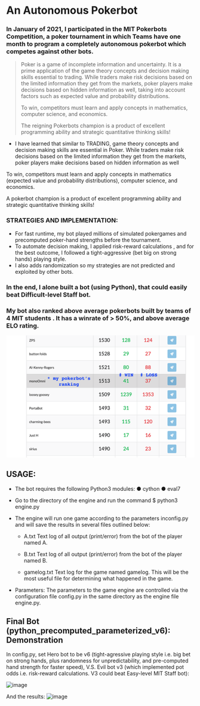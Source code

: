 # An Autonomous Pokerbot
### In January of 2021, I participated in the MIT Pokerbots Competition, a poker tournament in which Teams have one month to program a completely autonomous pokerbot which competes against other bots.

> Poker is a game of incomplete information and uncertainty. It is a prime application of the game theory concepts and decision making skills essential to trading. While traders make risk decisions based on the limited information they get from the markets, poker players make decisions based on hidden information as well, taking into account factors such as expected value and probability distributions.
> 
> To win, competitors must learn and apply concepts in mathematics, computer science, and economics.
> 
> The reigning Pokerbots champion is a product of excellent programming ability and strategic quantitative thinking skills!

* I have learned that similar to TRADING, game theory concepts and decision making skills are essential in Poker. While traders make risk decisions based on the limited information they get from the markets, poker players make decisions based on hidden information as well

To win, competitors must learn and apply concepts in mathematics (expected value and probability distributions), computer science, and economics.

A pokerbot champion is a product of excellent programming ability and strategic quantitative thinking skills!

### STRATEGIES AND IMPLEMENTATION: 
* For fast runtime, my bot played millions of simulated pokergames and precomputed poker-hand strengths before the tournament.
* To automate decision making, I applied risk-reward calculations , and for the best outcome, I followed a tight-aggressive (bet big on strong hands) playing style. 
* I also adds randomization so my strategies are not predicted and exploited by other bots.
### In the end, I alone built a bot (using Python), that could easily beat Difficult-level Staff bot.
### My bot also ranked above average pokerbots built by teams of 4 MIT students . It has a winrate of > 50%, and above average ELO rating.

![win loss](winloss.png?raw=true)


## USAGE:

- The bot requires the following Python3 modules: ● cython ● eval7

- Go to the directory of the engine and run the command ​$ python3 engine.py

- The engine will run one game according to the parameters in ​config.py and will save the results in several files outlined below:

  + A.txt Text log of all output (print/error) from the bot of the player named ​A​.

  + B.txt Text log of all output (print/error) from the bot of the player named ​B​. 

  + gamelog.txt Text log for the game named ​gamelog​. This will be the most useful file for determining what happened in the game.

- Parameters: The parameters to the game engine are controlled via the configuration file ​config.py in the same directory as the engine file ​engine.py​. 


## Final Bot (python_precomputed_parameterized_v6): Demonstration

In config.py, set Hero bot to be v6 (tight-agressive playing style i.e. big bet on strong hands, plus randomness for unpredictability, and pre-computed hand strength for faster speed),  V.S. Evil bot v3 (which implemented pot odds i.e. risk-reward calculations. V3 could beat Easy-level MIT Staff bot):

![image](https://user-images.githubusercontent.com/58123635/121759714-2155c700-caf5-11eb-9cb2-02bb3390e35e.png)

And the results:
![image](https://user-images.githubusercontent.com/58123635/121759887-eacc7c00-caf5-11eb-8203-c5db8835d92b.png)


